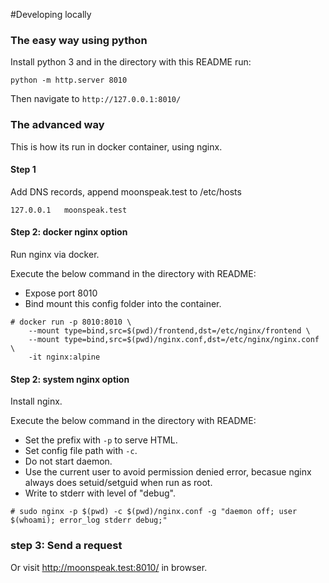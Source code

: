 #Developing locally

### The easy way using python

Install python 3 and in the directory with this README run:
```
python -m http.server 8010
```

Then navigate to `http://127.0.0.1:8010/`


### The advanced way

This is how its run in docker container, using nginx.

#### Step 1

Add DNS records, append moonspeak.test to /etc/hosts
```
127.0.0.1	moonspeak.test
```

#### Step 2: docker nginx option

Run nginx via docker. 

Execute the below command in the directory with README:

- Expose port 8010
- Bind mount this config folder into the container.

```
# docker run -p 8010:8010 \
    --mount type=bind,src=$(pwd)/frontend,dst=/etc/nginx/frontend \
    --mount type=bind,src=$(pwd)/nginx.conf,dst=/etc/nginx/nginx.conf \
    -it nginx:alpine
```


#### Step 2: system nginx option

Install nginx. 

Execute the below command in the directory with README:

- Set the prefix with `-p` to serve HTML.
- Set config file path with `-c`.
- Do not start daemon.
- Use the current user to avoid permission denied error, becasue nginx always does setuid/setguid when run as root.
- Write to stderr with level of "debug".

```
# sudo nginx -p $(pwd) -c $(pwd)/nginx.conf -g "daemon off; user $(whoami); error_log stderr debug;"
```


### step 3: Send a request

Or visit http://moonspeak.test:8010/ in browser.

